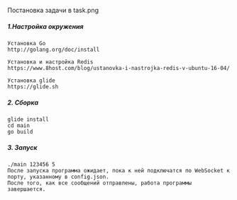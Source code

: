 Постановка задачи в task.png
##### 1.Настройка окружения
	Установка Go 
	http://golang.org/doc/install
    
	Установка и настройка Redis
	https://www.8host.com/blog/ustanovka-i-nastrojka-redis-v-ubuntu-16-04/
	
	Установка glide
    https://glide.sh
##### 2. Сборка
    glide install
 	cd main
	go build
##### 3. Запуск
	./main 123456 5
    После запуска программа ожидает, пока к ней подключатся по WebSocket к порту, указанному в config.json.
    После того, как все сообщений отправлены, работа программы завершается.
